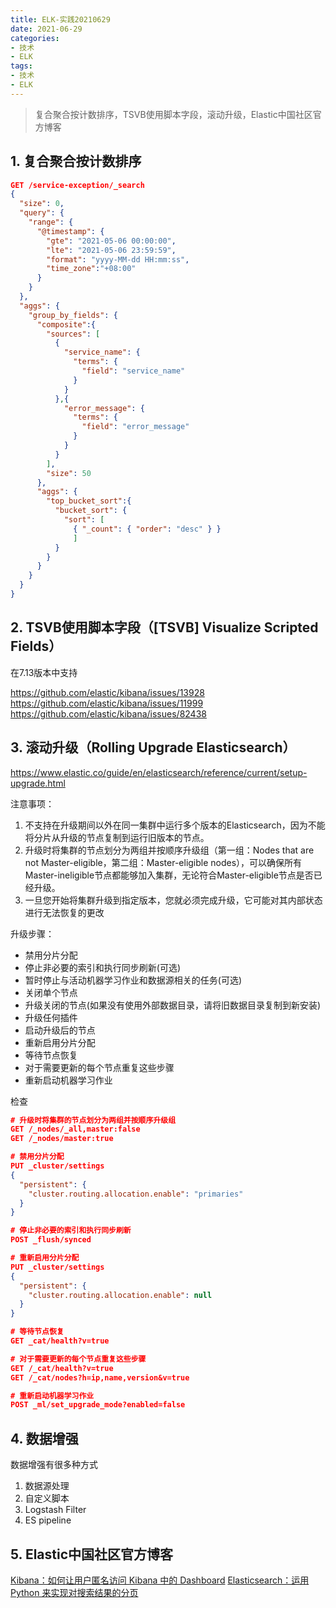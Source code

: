 ```yaml
---
title: ELK-实践20210629
date: 2021-06-29
categories:
- 技术
- ELK
tags:
- 技术
- ELK
---
```


> 复合聚合按计数排序，TSVB使用脚本字段，滚动升级，Elastic中国社区官方博客

<!-- more -->

## 1. 复合聚合按计数排序

```json
GET /service-exception/_search
{
  "size": 0,
  "query": {
    "range": {
      "@timestamp": {
        "gte": "2021-05-06 00:00:00",
        "lte": "2021-05-06 23:59:59",
        "format": "yyyy-MM-dd HH:mm:ss",
        "time_zone":"+08:00"
      }
    }
  },
  "aggs": {
    "group_by_fields": {
      "composite":{
        "sources": [
          {
            "service_name": {
              "terms": {
                "field": "service_name"
              }
            }
          },{
            "error_message": {
              "terms": {
                "field": "error_message"
              }
            }
          }
        ],
        "size": 50
      },
      "aggs": {
        "top_bucket_sort":{
          "bucket_sort": {
            "sort": [
              { "_count": { "order": "desc" } }
              ]
          }
        }
      }
    }
  }
}
```

## 2. TSVB使用脚本字段（[TSVB] Visualize Scripted Fields）

在7.13版本中支持

https://github.com/elastic/kibana/issues/13928
https://github.com/elastic/kibana/issues/11999
https://github.com/elastic/kibana/issues/82438

## 3. 滚动升级（Rolling Upgrade Elasticsearch）
https://www.elastic.co/guide/en/elasticsearch/reference/current/setup-upgrade.html

注意事项：
1. 不支持在升级期间以外在同一集群中运行多个版本的Elasticsearch，因为不能将分片从升级的节点复制到运行旧版本的节点。
2. 升级时将集群的节点划分为两组并按顺序升级组（第一组：Nodes that are not Master-eligible，第二组：Master-eligible nodes），可以确保所有Master-ineligible节点都能够加入集群，无论符合Master-eligible节点是否已经升级。
3. 一旦您开始将集群升级到指定版本，您就必须完成升级，它可能对其内部状态进行无法恢复的更改



升级步骤：
* 禁用分片分配
* 停止非必要的索引和执行同步刷新(可选)
* 暂时停止与活动机器学习作业和数据源相关的任务(可选)
* 关闭单个节点
* 升级关闭的节点(如果没有使用外部数据目录，请将旧数据目录复制到新安装)
* 升级任何插件
* 启动升级后的节点
* 重新启用分片分配
* 等待节点恢复
* 对于需要更新的每个节点重复这些步骤
* 重新启动机器学习作业


检查
```json
# 升级时将集群的节点划分为两组并按顺序升级组
GET /_nodes/_all,master:false
GET /_nodes/master:true

# 禁用分片分配
PUT _cluster/settings
{
  "persistent": {
    "cluster.routing.allocation.enable": "primaries"
  }
}

# 停止非必要的索引和执行同步刷新
POST _flush/synced

# 重新启用分片分配
PUT _cluster/settings
{
  "persistent": {
    "cluster.routing.allocation.enable": null
  }
}

# 等待节点恢复
GET _cat/health?v=true

# 对于需要更新的每个节点重复这些步骤
GET /_cat/health?v=true
GET /_cat/nodes?h=ip,name,version&v=true

# 重新启动机器学习作业
POST _ml/set_upgrade_mode?enabled=false

```

## 4. 数据增强
数据增强有很多种方式
1. 数据源处理
2. 自定义脚本
3. Logstash Filter
4. ES pipeline


## 5. Elastic中国社区官方博客
[Kibana：如何让用户匿名访问 Kibana 中的 Dashboard](https://elasticstack.blog.csdn.net/article/details/118152293)
[Elasticsearch：运用 Python 来实现对搜索结果的分页](https://elasticstack.blog.csdn.net/article/details/117187064)

